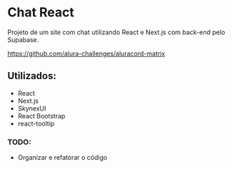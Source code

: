 # Chat React
Projeto de um site com chat utilizando React e Next.js com back-end pelo Supabase.

https://github.com/alura-challenges/aluracord-matrix

## Utilizados:
- React
- Next.js
- SkynexUI
- React Bootstrap
- react-tooltip

### TODO:
- Organizar e refatorar o código
